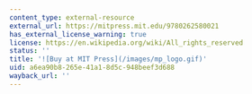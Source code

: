 ```yaml
---
content_type: external-resource
external_url: https://mitpress.mit.edu/9780262580021
has_external_license_warning: true
license: https://en.wikipedia.org/wiki/All_rights_reserved
status: ''
title: '![Buy at MIT Press](/images/mp_logo.gif)'
uid: a6ea90b8-265e-41a1-8d5c-948beef3d688
wayback_url: ''
---
```

